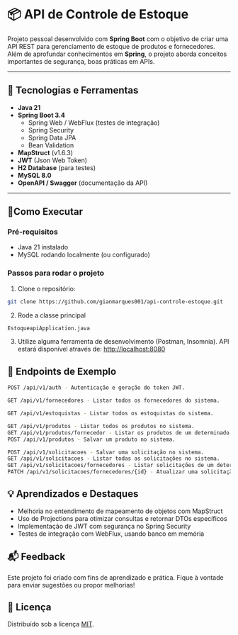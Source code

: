 # 📦 API de Controle de Estoque

Projeto pessoal desenvolvido com **Spring Boot** com o objetivo de criar uma API REST para gerenciamento de estoque de produtos e fornecedores.  
Além de aprofundar conhecimentos em **Spring**, o projeto aborda conceitos importantes de segurança, boas práticas em APIs.

---

## 🚀 Tecnologias e Ferramentas

- **Java 21**
- **Spring Boot 3.4**
  - Spring Web / WebFlux (testes de integração)
  - Spring Security
  - Spring Data JPA
  - Bean Validation
- **MapStruct** (v1.6.3)
- **JWT** (Json Web Token)
- **H2 Database** (para testes)
- **MySQL 8.0**
- **OpenAPI / Swagger** (documentação da API)
---

## 🔧Como Executar

### Pré-requisitos

- Java 21 instalado
- MySQL rodando localmente (ou configurado)

### Passos para rodar o projeto

1. Clone o repositório: 
```bash
git clone https://github.com/gianmarques001/api-controle-estoque.git
```
2. Rode a classe principal
```bash
EstoqueapiApplication.java
```
3. Utilize alguma ferramenta de desenvolvimento (Postman, Insomnia). API estará disponível através de: [http://localhost:8080](http://localhost:8080)



## 🧩 Endpoints de Exemplo


```bash
POST /api/v1/auth - Autenticação e geração do token JWT.

GET /api/v1/fornecedores - Listar todos os fornecedores do sistema.

GET /api/v1/estoquistas - Listar todos os estoquistas do sistema.

GET /api/v1/produtos - Listar todos os produtos no sistema.
GET /api/v1/produtos/fornecedor - Listar os produtos de um determinado fornecedor.
POST /api/v1/produtos - Salvar um produto no sistema.

POST /api/v1/solicitacoes - Salvar uma solicitação no sistema.
GET /api/v1/solicitacoes - Listar todas as solicitações no sistema.
GET /api/v1/solicitacoes/fornecedores - Listar solicitações de um determinado fornecedor.
PATCH /api/v1/solicitacoes/fornecedores/{id} - Atualizar uma solicitação de um determinado fornecedor.


```
## 💡 Aprendizados e Destaques
- Melhoria no entendimento de mapeamento de objetos com MapStruct
- Uso de Projections para otimizar consultas e retornar DTOs específicos
- Implementação de JWT com segurança no Spring Security
- Testes de integração com WebFlux, usando banco em memória


## 📬 Feedback
Este projeto foi criado com fins de aprendizado e prática.
Fique à vontade para enviar sugestões ou propor melhorias!


## 📄 Licença
Distribuído sob a licença [MIT](https://choosealicense.com/licenses/mit/).


